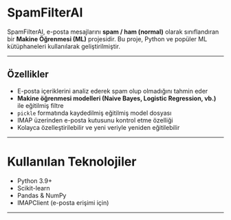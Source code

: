 # SpamFilterAI

SpamFilterAI, e-posta mesajlarını **spam / ham (normal)** olarak sınıflandıran bir **Makine Öğrenmesi (ML)** projesidir. Bu proje, Python ve popüler ML kütüphaneleri kullanılarak geliştirilmiştir.  

---

## Özellikler
- E-posta içeriklerini analiz ederek spam olup olmadığını tahmin eder  
- **Makine öğrenmesi modelleri (Naive Bayes, Logistic Regression, vb.)** ile eğitilmiş filtre  
- `pickle` formatında kaydedilmiş eğitilmiş model dosyası  
- IMAP üzerinden e-posta kutusunu kontrol etme özelliği  
- Kolayca özelleştirilebilir ve yeni veriyle yeniden eğitilebilir  

---

# Kullanılan Teknolojiler
- Python 3.9+
- Scikit-learn
- Pandas & NumPy
- IMAPClient (e-posta erişimi için)

---

